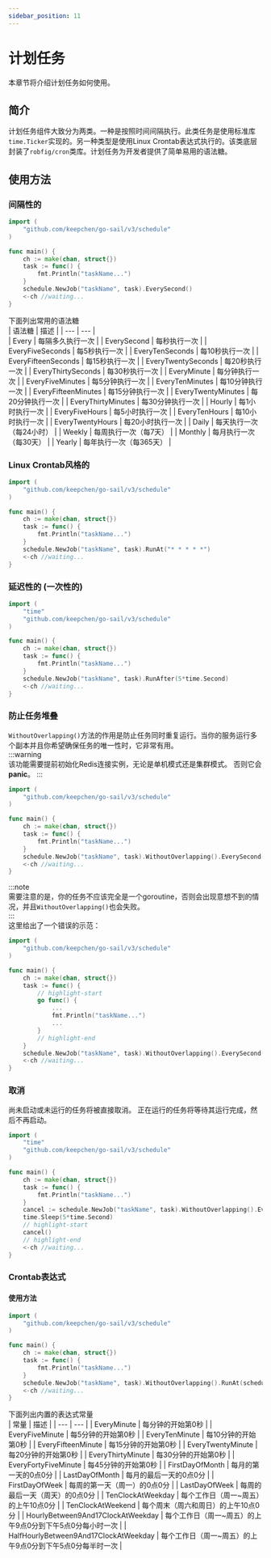 ```yaml
---
sidebar_position: 11
---  
```

# 计划任务  
本章节将介绍计划任务如何使用。  
## 简介  
计划任务组件大致分为两类。一种是按照时间间隔执行。此类任务是使用标准库`time.Ticker`实现的。另一种类型是使用Linux Crontab表达式执行的。该类底层封装了`robfig/cron`类库。计划任务为开发者提供了简单易用的语法糖。  
## 使用方法  
### 间隔性的  
```go title="main.go" showLineNumbers  
import (
    "github.com/keepchen/go-sail/v3/schedule"
)

func main() {
    ch := make(chan, struct{})
    task := func() {
        fmt.Println("taskName...")
    }
    schedule.NewJob("taskName", task).EverySecond()
    <-ch //waiting...
}
```  
下面列出常用的语法糖  
| 语法糖      | 描述 |
| --- | --- |  
| Every | 每隔多久执行一次 |
| EverySecond | 每秒执行一次 |
| EveryFiveSeconds | 每5秒执行一次 |
| EveryTenSeconds | 每10秒执行一次 |
| EveryFifteenSeconds | 每15秒执行一次 |
| EveryTwentySeconds | 每20秒执行一次 |
| EveryThirtySeconds | 每30秒执行一次 |
| EveryMinute | 每分钟执行一次 |
| EveryFiveMinutes | 每5分钟执行一次 |
| EveryTenMinutes | 每10分钟执行一次 |
| EveryFifteenMinutes | 每15分钟执行一次 |
| EveryTwentyMinutes | 每20分钟执行一次 |
| EveryThirtyMinutes | 每30分钟执行一次 |
| Hourly | 每1小时执行一次 |
| EveryFiveHours | 每5小时执行一次 |
| EveryTenHours | 每10小时执行一次 |
| EveryTwentyHours | 每20小时执行一次 |
| Daily | 每天执行一次（每24小时） |
| Weekly | 每周执行一次（每7天） |
| Monthly | 每月执行一次（每30天） |
| Yearly | 每年执行一次（每365天） |

### Linux Crontab风格的    
```go title="main.go" showLineNumbers  
import (
    "github.com/keepchen/go-sail/v3/schedule"
)

func main() {
    ch := make(chan, struct{})
    task := func() {
        fmt.Println("taskName...")
    }
    schedule.NewJob("taskName", task).RunAt("* * * * *")
    <-ch //waiting...
}
```  
### 延迟性的 (一次性的)  
```go title="main.go" showLineNumbers  
import (
    "time"
    "github.com/keepchen/go-sail/v3/schedule"
)

func main() {
    ch := make(chan, struct{})
    task := func() {
        fmt.Println("taskName...")
    }
    schedule.NewJob("taskName", task).RunAfter(5*time.Second)
    <-ch //waiting...
}
```  
### 防止任务堆叠  
`WithoutOverlapping()`方法的作用是防止任务同时重复运行。当你的服务运行多个副本并且你希望确保任务的唯一性时，它非常有用。  
:::warning  
该功能需要提前初始化Redis连接实例，无论是单机模式还是集群模式。
否则它会**panic**。
:::
```go title="main.go" showLineNumbers  
import (
    "github.com/keepchen/go-sail/v3/schedule"
)

func main() {
    ch := make(chan, struct{})
    task := func() {
        fmt.Println("taskName...")
    }
    schedule.NewJob("taskName", task).WithoutOverlapping().EverySecond()
    <-ch //waiting...
}
```  
:::note  
需要注意的是，你的任务不应该完全是一个goroutine，否则会出现意想不到的情况，并且`WithoutOverlapping()`也会失败。  
:::  
这里给出了一个错误的示范：  
```go title="main.go" showLineNumbers  
import (
    "github.com/keepchen/go-sail/v3/schedule"
)

func main() {
    ch := make(chan, struct{})
    task := func() {
        // highlight-start
        go func() {
            ...
            fmt.Println("taskName...")
            ...
        }
        // highlight-end
    }
    schedule.NewJob("taskName", task).WithoutOverlapping().EverySecond()
    <-ch //waiting...
}
```  
### 取消  
尚未启动或未运行的任务将被直接取消。 正在运行的任务将等待其运行完成，然后不再启动。  
```go title="main.go" showLineNumbers  
import (
    "time"
    "github.com/keepchen/go-sail/v3/schedule"
)

func main() {
    ch := make(chan, struct{})
    task := func() {
        fmt.Println("taskName...")
    }
    cancel := schedule.NewJob("taskName", task).WithoutOverlapping().EverySecond()
    time.Sleep(5*time.Second)
    // highlight-start
    cancel()
    // highlight-end
    <-ch //waiting...
}
```  
### Crontab表达式   
#### 使用方法
```go title="main.go" showLineNumbers  
import (
    "github.com/keepchen/go-sail/v3/schedule"
)

func main() {
    ch := make(chan, struct{})
    task := func() {
        fmt.Println("taskName...")
    }
    schedule.NewJob("taskName", task).WithoutOverlapping().RunAt(schedule.EveryFiveMinute)
    <-ch //waiting...
}
```  
下面列出内置的表达式常量  
| 常量      | 描述 |
| --- | --- |
| EveryMinute                           | 每分钟的开始第0秒 |
| EveryFiveMinute                       | 每5分钟的开始第0秒 |
| EveryTenMinute                        | 每10分钟的开始第0秒 |
| EveryFifteenMinute                    | 每15分钟的开始第0秒 |
| EveryTwentyMinute                     | 每20分钟的开始第0秒 |
| EveryThirtyMinute                     | 每30分钟的开始第0秒 |
| EveryFortyFiveMinute                  | 每45分钟的开始第0秒 |
| FirstDayOfMonth                       | 每月的第一天的0点0分 |
| LastDayOfMonth                        | 每月的最后一天的0点0分 |
| FirstDayOfWeek                        | 每周的第一天（周一）的0点0分 |
| LastDayOfWeek                         | 每周的最后一天（周天）的0点0分 |
| TenClockAtWeekday                     | 每个工作日（周一~周五）的上午10点0分 |
| TenClockAtWeekend                     | 每个周末（周六和周日）的上午10点0分 |
| HourlyBetween9And17ClockAtWeekday     | 每个工作日（周一~周五）的上午9点0分到下午5点0分每小时一次 |
| HalfHourlyBetween9And17ClockAtWeekday | 每个工作日（周一~周五）的上午9点0分到下午5点0分每半时一次 |
